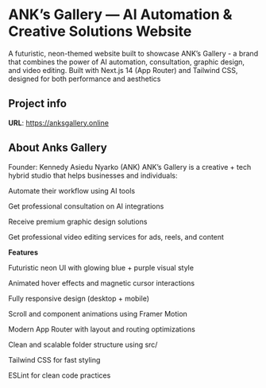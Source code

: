 # ANK’s Gallery — AI Automation & Creative Solutions Website

A futuristic, neon-themed website built to showcase ANK’s Gallery - a brand that combines the power of AI automation, consultation, graphic design, and video editing.
Built with Next.js 14 (App Router) and Tailwind CSS, designed for both performance and aesthetics

## Project info

**URL**: https://anksgallery.online

## About Anks Gallery

Founder: Kennedy Asiedu Nyarko (ANK)
ANK’s Gallery is a creative + tech hybrid studio that helps businesses and individuals:

Automate their workflow using AI tools

Get professional consultation on AI integrations

Receive premium graphic design solutions

Get professional video editing services for ads, reels, and content


**Features**

Futuristic neon UI with glowing blue + purple visual style

Animated hover effects and magnetic cursor interactions

Fully responsive design (desktop + mobile)

Scroll and component animations using Framer Motion

Modern App Router with layout and routing optimizations

Clean and scalable folder structure using src/

Tailwind CSS for fast styling

ESLint for clean code practices



